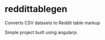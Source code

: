 # reddittablegen
Converts CSV datasets to Reddit table markup

Simple project built using angularjs.
